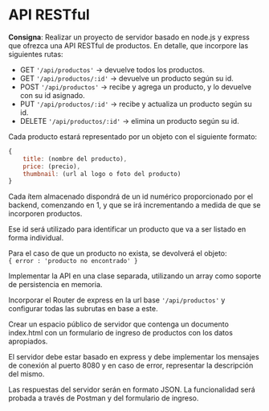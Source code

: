 # API RESTful

**Consigna**: Realizar un proyecto de servidor basado en node.js y express que ofrezca una API RESTful de productos. En detalle, que incorpore las siguientes rutas:

-   GET `'/api/productos'` -> devuelve todos los productos.
-   GET `'/api/productos/:id'` -> devuelve un producto según su id.
-   POST `'/api/productos'` -> recibe y agrega un producto, y lo devuelve con su id asignado.
-   PUT `'/api/productos/:id'` -> recibe y actualiza un producto según su id.
-   DELETE `'/api/productos/:id'` -> elimina un producto según su id.

Cada producto estará representado por un objeto con el siguiente formato:

```javascript
{
    title: (nombre del producto),
    price: (precio),
    thumbnail: (url al logo o foto del producto)
}
```

Cada ítem almacenado dispondrá de un id numérico proporcionado por el backend, comenzando en 1, y que se irá incrementando a medida de que se incorporen productos.

Ese id será utilizado para identificar un producto que va a ser listado en forma individual.

Para el caso de que un producto no exista, se devolverá el objeto:  
`{ error : 'producto no encontrado' }`

Implementar la API en una clase separada, utilizando un array como soporte de persistencia en memoria.

Incorporar el Router de express en la url base `'/api/productos'` y configurar todas las subrutas en base a este.

Crear un espacio público de servidor que contenga un documento index.html con un formulario de ingreso de productos con los datos apropiados.

El servidor debe estar basado en express y debe implementar los mensajes de conexión al puerto 8080 y en caso de error, representar la descripción del mismo.

Las respuestas del servidor serán en formato JSON. La funcionalidad será probada a través de Postman y del formulario de ingreso.
